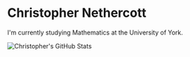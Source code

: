 # Christopher Nethercott

I'm currently studying Mathematics at the University of York. 

![Christopher's GitHub Stats](https://github-readme-stats.vercel.app/api?username=chriscn&count_private=true&show_icons=true)
